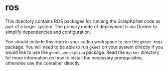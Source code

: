 # ros

This directory contains ROS packages for running the GraspKpNet code as part of a larger system.
The primary mode of deployment is via Docker to simplify dependencies and configuration.

You should include this repo in your catkin workspace to use the `gknet_msgs` package.
You will need to be able to run `gknet` on your system directly if you would like to use the `gknet_perception` package.
Read the `docker` directory for more information on how to install the necessary prerequisites, otherwise use the container directly.
